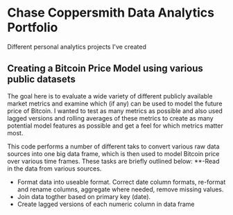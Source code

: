 # Chase Coppersmith Data Analytics Portfolio
Different personal analytics projects I've created

## Creating a Bitcoin Price Model using various public datasets
The goal here is to evaluate a wide variety of different publicly available market metrics and examine which (if any) can be used to model the future price
of Bitcoin. I wanted to test as many metrics as possible and also used lagged versions and rolling averages of these metrics to create as many potential 
model features as possible and get a feel for which metrics matter most.

This code performs a number of different taks to convert various raw data sources into one big data frame, which is then used to model Bitcoin price over
various time frames. These tasks are briefly outlined below:
**-Read in the data from various sources.
- Format data into useable format. Correct date column formats, re-format and rename columns, aggregate where needed, remove missing values.
- Join data togther based on primary key (date).
- Create lagged versions of each numeric column in data frame
